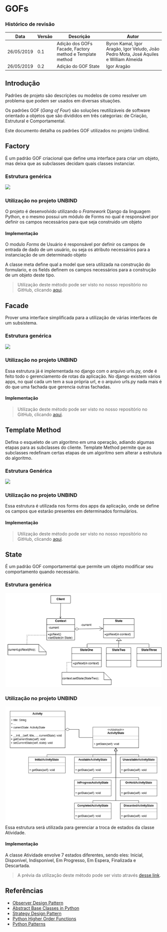 # GOFs
### Histórico de revisão
Data | Versão | Descrição | Autor |
--------- | ------ | ------------ | --------- |
| 26/05/2019 | 0.1 | Adição dos GOFs Facade, Factory method e Template method | Byron Kamal, Igor Aragão, Igor Veludo, João Pedro Mota, José Aquiles e William Almeida |
| 26/05/2019 | 0.2 | Adição do GOF State | Igor Aragão |


## Introdução

Padrões de projeto são descrições ou modelos de como resolver um problema que podem ser usados em diversas situações.

Os padrões GOF (<i>Gang of Four</i>) são soluções reutilizáveis de software orientado a objetos que são divididos em três categorias: de Criação, Estrutural e Comportamental.

Este documento detalha os padrões GOF utilizados no projeto UnBind.

## Factory

É um padrão GOF criacional que define uma interface para criar um objeto, mas deixa que as subclasses decidam quais classes instanciar.

### Estrutura genérica

![](https://sourcemaking.com/files/v2/content/patterns/Factory_Method.png)

### Utilização no projeto UNBIND

O projeto é desenvolvido utilizando o <i>Framework</i> Django da linguagem Python, e o mesmo possui um módulo de Forms no qual é responsável por definir os campos necessários para que seja construido um objeto

#### Implementação

O modulo <i>Forms</i> de Usuário é responsável por definir os campos de entrada de dado de um usuário, ou seja os atributo necessários para a instanciação de um determinado objeto

A classe meta define qual a model que sera utilizada na construção do formulario, e os fields definem os campos necessários para a construção de um objeto deste tipo.

> Utilização deste método pode ser visto no nosso repositório no GitHub, clicando [aqui](https://github.com/ads-unbind/unbind/commit/51841afbd71f0b0f10b134d73b99cba435334f6f).

## Facade

Prover uma interface simplificada para a utilização de várias interfaces de um subsistema.

### Estrutura genérica

![](https://sourcemaking.com/files/v2/content/patterns/Facade1.png)

### Utilização no projeto UNBIND

Essa estrutura já é implementada no django com o arquivo urls.py, onde é feito todo o gerenciamento de rotas da aplicação. No django existem vários apps, no qual cada um tem a sua própria url, e o arquivo urls.py nada mais é do que uma fachada que gerencia outras fachadas.

#### Implementação

> Utilização deste método pode ser visto no nosso repositório no GitHub, clicando [aqui](https://github.com/ads-unbind/unbind/commit/f327db5d6cb2c2a3648c88351718095dc3e9b20a).

## Template Method

Defina o esqueleto de um algoritmo em uma operação, adiando algumas etapas para as subclasses do cliente. Template Method permite que as subclasses redefinam certas etapas de um algoritmo sem alterar a estrutura do algoritmo.

### Estrutura Genérica

![](https://sourcemaking.com/files/v2/content/patterns/Template_Method.png)

### Utilização no projeto UNBIND

Essa estrutura é utilizada nos forms dos apps da aplicação, onde se define os campos que estarão presentes em determinados formulários.

#### Implementação

> Utilização deste método pode ser visto no nosso repositório no GitHub, clicando [aqui](https://github.com/ads-unbind/unbind/commit/d7a1ec6bf0fa87e6443e44cfb9baac54dfd0c3df).

## State

É um padrão GOF comportamental que permite um objeto modificar seu comportamento quando necessário.

### Estrutura genérica

![](img/gofs_state_generico.png)

### Utilização no projeto UNBIND

![](img/gofs_state_atividade.png)
Essa estrutura será utilizada para gerenciar a troca de estados da classe Atividade.

#### Implementação

A classe Atividade envolve 7 estados diferentes, sendo eles: Inicial, Disponível, Indisponível, Em Progresso, Em Espera, Finalizada e Descartada.

> A prévia da utilização deste método pode ser visto através [desse link](https://repl.it/@IgorAragao/StateActivityGOF).

## Referências

- [Observer Design Pattern](https://sourcemaking.com/design_patterns/observer)
- [Abstract Base Classes in Python](http://blog.thedigitalcatonline.com/blog/2016/04/03/abstract-base-classes-in-python/)
- [Strategy Design Pattern](https://sourcemaking.com/design_patterns/state)
- [Python Higher Order Functions](https://www.hackerearth.com/pt-br/practice/python/functional-programming/higher-order-functions-and-decorators/tutorial/)
- [Python Patterns](https://github.com/faif/python-patterns)
